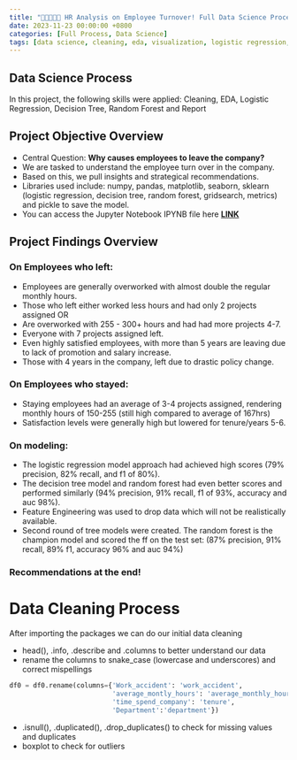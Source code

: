 ```yaml
---
title: "🧑🏻‍🤝‍🧑🏽 HR Analysis on Employee Turnover! Full Data Science Process"
date: 2023-11-23 00:00:00 +0800
categories: [Full Process, Data Science]
tags: [data science, cleaning, eda, visualization, logistic regression, decision tree, random forest, feature engineering, recommendations]
---
```


## Data Science Process 
In this project, the following skills were applied: Cleaning, EDA, Logistic Regression, Decision Tree, Random Forest and Report

## Project Objective Overview
- Central Question: **Why causes employees to leave the company?**
- We are tasked to understand the employee turn over in the company.
- Based on this, we pull insights and strategical recommendations.
- Libraries used include: numpy, pandas, matplotlib, seaborn, sklearn (logistic regression, decision tree, random forest, gridsearch, metrics) and pickle to save the model.
- You can access the Jupyter Notebook IPYNB file here **[LINK](https://github.com/Roberto121c/Bank_loans_analysis/blob/main/Code/Finance_data_analysis.ipynb)**

## Project Findings Overview
### On Employees who left:
- Employees are generally overworked with almost double the regular monthly hours.
- Those who left either worked less hours and had only 2 projects assigned OR
- Are overworked with 255 - 300+ hours and had had more projects 4-7.
- Everyone with 7 projects assigned left. 
- Even highly satisfied employees, with more than 5 years are leaving due to lack of promotion and salary increase.
- Those with 4 years in the company, left due to drastic policy change.  

### On Employees who stayed:
- Staying employees had an average of 3-4 projects assigned, rendering monthly hours of 150-255 (still high compared to average of 167hrs)
- Satisfaction levels were generally high but lowered for tenure/years 5-6.

### On modeling:
- The logistic regression model approach had achieved high scores (79% precision, 82% recall, and f1 of 80%).
- The decision tree model and random forest had even better scores and performed similarly (94% precision, 91% recall, f1 of 93%, accuracy and auc 98%). 
- Feature Engineering was used to drop data which will not be realistically available.
- Second round of tree models were created. The random forest is the champion model and scored the ff on the test set: (87% precision, 91% recall, 89% f1, accuracy 96% and auc 94%)


### Recommendations at the end!


# Data Cleaning Process 

After importing the packages we can do our initial data cleaning

- head(), .info, .describe and .columns to better understand our data
- rename the columns to snake_case (lowercase and underscores) and correct mispellings

```python
df0 = df0.rename(columns={'Work_accident': 'work_accident',
                          'average_montly_hours': 'average_monthly_hours',
                          'time_spend_company': 'tenure',
                          'Department':'department'})
```

- .isnull(), .duplicated(), .drop_duplicates() to check for missing values and duplicates
- boxplot to check for outliers 





